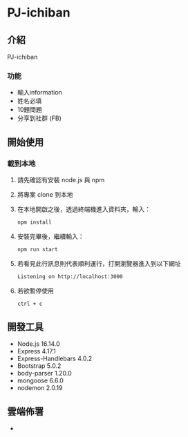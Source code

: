 # PJ-ichiban



## 介紹

PJ-ichiban

### 功能

- 輸入information
- 姓名必填
- 10題問題
- 分享到社群 (FB)

## 開始使用


### 載到本地

1. 請先確認有安裝 node.js 與 npm
2. 將專案 clone 到本地
3. 在本地開啟之後，透過終端機進入資料夾，輸入：

   ```bash
   npm install
   ```

4. 安裝完畢後，繼續輸入：

   ```bash
   npm run start
   ```

5. 若看見此行訊息則代表順利運行，打開瀏覽器進入到以下網址

   ```bash
   Listening on http://localhost:3000
   ```

6. 若欲暫停使用

   ```bash
   ctrl + c
   ```

## 開發工具

- Node.js 16.14.0
- Express 4.17.1
- Express-Handlebars 4.0.2
- Bootstrap 5.0.2
- body-parser 1.20.0
- mongoose 6.6.0
- nodemon 2.0.19

## 雲端佈署

- 
